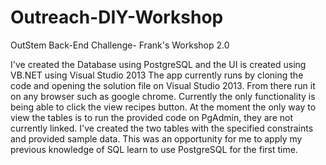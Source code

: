 # Outreach-DIY-Workshop
OutStem Back-End Challenge- Frank's Workshop 2.0

I've created the Database using PostgreSQL and the UI is created using VB.NET using Visual Studio 2013
The app currently runs by cloning the code and opening the solution file on Visual Studio 2013. From there run it on any browser such as google chrome. Currently the only functionality is being able to click the view recipes button.
At the moment the only way to view the tables is to run the provided code on PgAdmin, they are not currently linked. I've created the two tables with the specified constraints and provided sample data.
This was an opportunity for me to apply my previous knowledge of SQL learn to use PostgreSQL for the first time. 


